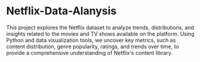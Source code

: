 # Netflix-Data-Alanysis
 This project explores the Netflix dataset to analyze trends, distributions, and insights related to the movies and TV shows available on the platform. Using Python and data visualization tools, we uncover key metrics, such as content distribution, genre popularity, ratings, and trends over time, to provide a comprehensive understanding of Netflix's content library.
